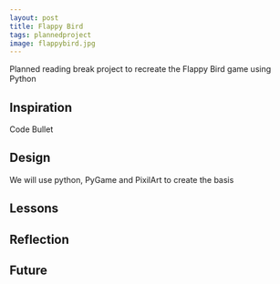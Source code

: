 ```yaml
---
layout: post
title: Flappy Bird
tags: plannedproject
image: flappybird.jpg
---
```


Planned reading break project to recreate the Flappy Bird game using Python

## Inspiration
Code Bullet

## Design 
We will use python, PyGame and PixilArt to create the basis

## Lessons

## Reflection

## Future 
